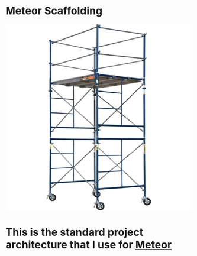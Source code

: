 # Meteor Scaffolding

![scaffold](scaffold.jpg)

# This is the standard project architecture that I use for [Meteor](https://www.meteor.com/)

